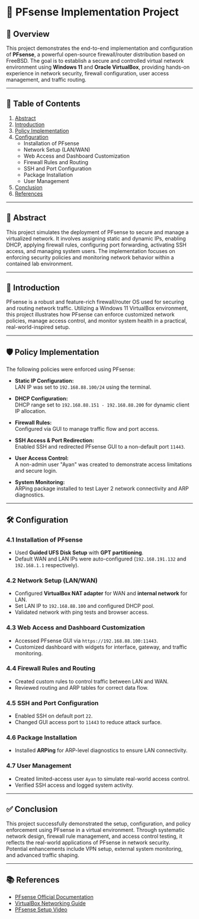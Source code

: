 # 🔐 PFsense Implementation Project


## 📘 Overview

This project demonstrates the end-to-end implementation and configuration of **PFsense**, a powerful open-source firewall/router distribution based on FreeBSD. The goal is to establish a secure and controlled virtual network environment using **Windows 11** and **Oracle VirtualBox**, providing hands-on experience in network security, firewall configuration, user access management, and traffic routing.

---

## 📑 Table of Contents

1. [Abstract](#abstract)  
2. [Introduction](#introduction)  
3. [Policy Implementation](#policy-implementation)  
4. [Configuration](#configuration)  
   - Installation of PFsense  
   - Network Setup (LAN/WAN)  
   - Web Access and Dashboard Customization  
   - Firewall Rules and Routing  
   - SSH and Port Configuration  
   - Package Installation  
   - User Management  
5. [Conclusion](#conclusion)  
6. [References](#references)

---

## 🧩 Abstract

This project simulates the deployment of PFsense to secure and manage a virtualized network. It involves assigning static and dynamic IPs, enabling DHCP, applying firewall rules, configuring port forwarding, activating SSH access, and managing system users. The implementation focuses on enforcing security policies and monitoring network behavior within a contained lab environment.

---

## 🚀 Introduction

PFsense is a robust and feature-rich firewall/router OS used for securing and routing network traffic. Utilizing a Windows 11 VirtualBox environment, this project illustrates how PFsense can enforce customized network policies, manage access control, and monitor system health in a practical, real-world-inspired setup.

---

## 🛡️ Policy Implementation

The following policies were enforced using PFsense:

- **Static IP Configuration:**  
  LAN IP was set to `192.168.88.100/24` using the terminal.

- **DHCP Configuration:**  
  DHCP range set to `192.168.88.151 - 192.168.88.200` for dynamic client IP allocation.

- **Firewall Rules:**  
  Configured via GUI to manage traffic flow and port access.

- **SSH Access & Port Redirection:**  
  Enabled SSH and redirected PFsense GUI to a non-default port `11443`.

- **User Access Control:**  
  A non-admin user "Ayan" was created to demonstrate access limitations and secure login.

- **System Monitoring:**  
  ARPing package installed to test Layer 2 network connectivity and ARP diagnostics.

---

## 🛠️ Configuration

### 4.1 Installation of PFsense
- Used **Guided UFS Disk Setup** with **GPT partitioning**.
- Default WAN and LAN IPs were auto-configured (`192.168.191.132` and `192.168.1.1` respectively).

### 4.2 Network Setup (LAN/WAN)
- Configured **VirtualBox NAT adapter** for WAN and **internal network** for LAN.
- Set LAN IP to `192.168.88.100` and configured DHCP pool.
- Validated network with ping tests and browser access.

### 4.3 Web Access and Dashboard Customization
- Accessed PFsense GUI via `https://192.168.88.100:11443`.
- Customized dashboard with widgets for interface, gateway, and traffic monitoring.

### 4.4 Firewall Rules and Routing
- Created custom rules to control traffic between LAN and WAN.
- Reviewed routing and ARP tables for correct data flow.

### 4.5 SSH and Port Configuration
- Enabled SSH on default port `22`.
- Changed GUI access port to `11443` to reduce attack surface.

### 4.6 Package Installation
- Installed **ARPing** for ARP-level diagnostics to ensure LAN connectivity.

### 4.7 User Management
- Created limited-access user `Ayan` to simulate real-world access control.
- Verified SSH access and logged system activity.

---

## ✅ Conclusion

This project successfully demonstrated the setup, configuration, and policy enforcement using PFsense in a virtual environment. Through systematic network design, firewall rule management, and access control testing, it reflects the real-world applications of PFsense in network security. Potential enhancements include VPN setup, external system monitoring, and advanced traffic shaping.

---

## 📚 References

- [PFsense Official Documentation](https://docs.netgate.com/)  
- [VirtualBox Networking Guide](https://www.virtualbox.org/manual/ch06.html)  
- [PFsense Setup Video](https://www.youtube.com/watch?v=Ayr_av2EX_U&t=296s)
